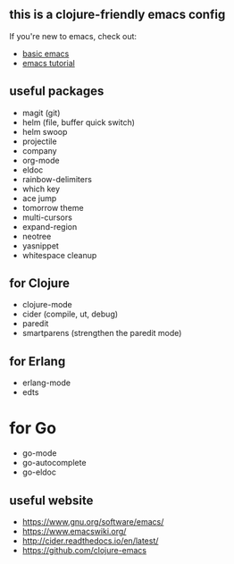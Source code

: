 ## this is a clojure-friendly emacs config

If you're new to emacs, check out:

- [basic emacs](http://www.braveclojure.com/basic-emacs/)
- [emacs tutorial](http://clojure-doc.org/articles/tutorials/emacs.html)

## useful packages
 - magit (git)
 - helm (file, buffer quick switch)
 - helm swoop
 - projectile
 - company
 - org-mode
 - eldoc
 - rainbow-delimiters
 - which key
 - ace jump
 - tomorrow theme
 - multi-cursors
 - expand-region
 - neotree
 - yasnippet
 - whitespace cleanup

## for Clojure

 - clojure-mode
 - cider (compile, ut, debug)
 - paredit
 - smartparens (strengthen the paredit mode)

## for Erlang

 - erlang-mode
 - edts

# for Go

 - go-mode
 - go-autocomplete
 - go-eldoc


## useful website

 - https://www.gnu.org/software/emacs/
 - https://www.emacswiki.org/
 - http://cider.readthedocs.io/en/latest/
 - https://github.com/clojure-emacs

